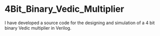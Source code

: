 # 4Bit_Binary_Vedic_Multiplier
I have developed a source code for the designing and simulation of  a 4 bit binary Vedic multiplier in Verilog.

